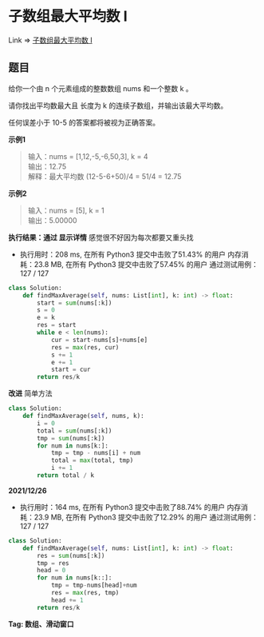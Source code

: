 # 子数组最大平均数 I

Link => [子数组最大平均数 I](https://leetcode-cn.com/problems/maximum-average-subarray-i/)

## 题目
给你一个由 n 个元素组成的整数数组 nums 和一个整数 k 。

请你找出平均数最大且 长度为 k 的连续子数组，并输出该最大平均数。

任何误差小于 10-5 的答案都将被视为正确答案。

**示例1**
>输入：nums = [1,12,-5,-6,50,3], k = 4<br />
>输出：12.75<br />
>解释：最大平均数 (12-5-6+50)/4 = 51/4 = 12.75<br />

**示例2**
>输入：nums = [5], k = 1<br />
>输出：5.00000<br />

**执行结果：通过 显示详情**
感觉很不好因为每次都要又重头找

- 执行用时：208 ms, 在所有 Python3 提交中击败了51.43% 的用户
内存消耗：23.8 MB, 在所有 Python3 提交中击败了57.45% 的用户
通过测试用例：127 / 127

```python
class Solution:
    def findMaxAverage(self, nums: List[int], k: int) -> float:
        start = sum(nums[:k])
        s = 0
        e = k
        res = start
        while e < len(nums):
            cur = start-nums[s]+nums[e]
            res = max(res, cur)
            s += 1
            e += 1
            start = cur
        return res/k
```
**改进**
简单方法

```python
class Solution:
    def findMaxAverage(self, nums, k):
        i = 0
        total = sum(nums[:k])
        tmp = sum(nums[:k])
        for num in nums[k:]:
            tmp = tmp - nums[i] + num
            total = max(total, tmp)
            i += 1
        return total / k
```
**2021/12/26**
- 执行用时：164 ms, 在所有 Python3 提交中击败了88.74% 的用户
内存消耗：23.9 MB, 在所有 Python3 提交中击败了12.29% 的用户
通过测试用例：127 / 127
```python
class Solution:
    def findMaxAverage(self, nums: List[int], k: int) -> float:
        res = sum(nums[:k])
        tmp = res
        head = 0
        for num in nums[k::]:
            tmp = tmp-nums[head]+num
            res = max(res, tmp)
            head += 1
        return res/k
```
**Tag: 数组、滑动窗口**
